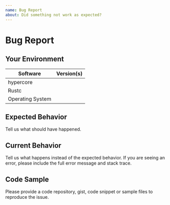 ```yaml
---
name: Bug Report
about: Did something not work as expected?
---
```


# Bug Report
## Your Environment
| Software         | Version(s) |
| ---------------- | ---------- |
| hypercore      |
| Rustc            |
| Operating System |

## Expected Behavior
Tell us what should have happened.

## Current Behavior
Tell us what happens instead of the expected behavior. If you are seeing an
error, please include the full error message and stack trace.

## Code Sample
Please provide a code repository, gist, code snippet or sample files to
reproduce the issue.

